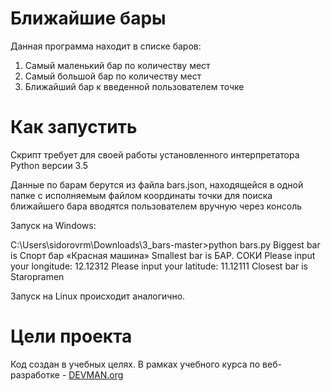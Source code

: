 # Ближайшие бары

Данная программа находит в списке баров:
1. Самый маленький бар по количеству мест
2. Самый большой бар по количеству мест
3. Ближайший бар к введенной пользователем точке

# Как запустить

Скрипт требует для своей работы установленного интерпретатора Python версии 3.5

Данные по барам берутся из файла bars.json, находящейся в одной папке с исполняемым файлом
координаты точки для поиска ближайшего бара вводятся пользователем вручную через консоль

Запуск на Windows:

C:\Users\sidorovrm\Downloads\3_bars-master>python bars.py
Biggest bar is Спорт бар «Красная машина»
Smallest bar is БАР. СОКИ
Please input your longitude:
12.12312
Please input your latitude:
11.12111
Closest bar is Staropramen

Запуск на Linux происходит аналогично.

# Цели проекта

Код создан в учебных целях. В рамках учебного курса по веб-разработке - [DEVMAN.org](https://devman.org)
